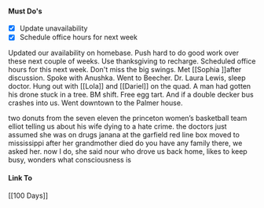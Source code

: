 #### Must Do's
- [x] Update unavailability
- [x] Schedule office hours for next week

Updated our availability on homebase. Push hard to do good work over these next couple of weeks. Use thanksgiving to recharge. Scheduled office hours for this next week. Don't miss the big swings. Met [[Sophia ]]after discussion. Spoke with Anushka. Went to Beecher. Dr. Laura Lewis, sleep doctor. Hung out with [[Lola]] and [[Dariel]] on the quad. A man had gotten his drone stuck in a tree. BM shift. Free egg tart. And if a double decker bus crashes into us. Went downtown to the Palmer house. 

two donuts from the seven eleven
the princeton women’s basketball team 
elliot telling us about his wife dying to a hate crime.
the doctors just assumed she was on drugs
janana at the garfield red line box moved to mississippi after her grandmother died
do you have any family there, we asked her.
now I do, she said
nour who drove us back home, likes to keep busy, wonders what consciousness is

#### Link To
[[100 Days]]
